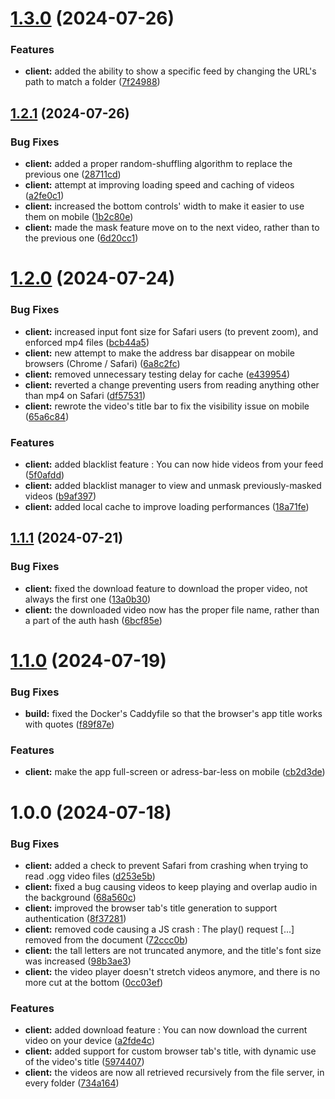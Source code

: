 # [1.3.0](https://github.com/will-moss/erin/compare/v1.2.1...v1.3.0) (2024-07-26)


### Features

* **client:** added the ability to show a specific feed by changing the URL's path to match a folder ([7f24988](https://github.com/will-moss/erin/commit/7f24988cd0359709a60517fe935bbe27a0be3adf))

## [1.2.1](https://github.com/will-moss/erin/compare/v1.2.0...v1.2.1) (2024-07-26)


### Bug Fixes

* **client:** added a proper random-shuffling algorithm to replace the previous one ([28711cd](https://github.com/will-moss/erin/commit/28711cdc5c30b183728a33c777e655f3ffcacd47))
* **client:** attempt at improving loading speed and caching of videos ([a2fe0c1](https://github.com/will-moss/erin/commit/a2fe0c1469b95f0af53b40b661e2218efe26fceb))
* **client:** increased the bottom controls' width to make it easier to use them on mobile ([1b2c80e](https://github.com/will-moss/erin/commit/1b2c80e110b8ee73fa4b0befe8e2f31733035a64))
* **client:** made the mask feature move on to the next video, rather than to the previous one ([6d20cc1](https://github.com/will-moss/erin/commit/6d20cc133b2c5083a520387548116d77ccc0793b))

# [1.2.0](https://github.com/will-moss/erin/compare/v1.1.1...v1.2.0) (2024-07-24)


### Bug Fixes

* **client:** increased input font size for Safari users (to prevent zoom), and enforced mp4 files ([bcb44a5](https://github.com/will-moss/erin/commit/bcb44a590e9afdea281f3deec0fd57cb0658cf85))
* **client:** new attempt to make the address bar disappear on mobile browsers (Chrome / Safari) ([6a8c2fc](https://github.com/will-moss/erin/commit/6a8c2fc4c4026afa9a0f52571aee35a97af81998))
* **client:** removed unnecessary testing delay for cache ([e439954](https://github.com/will-moss/erin/commit/e439954c721673366216b12e4fd73ec41e19130e))
* **client:** reverted a change preventing users from reading anything other than mp4 on Safari ([df57531](https://github.com/will-moss/erin/commit/df575310660ee6c4cbdc27310cbf7122db994af3))
* **client:** rewrote the video's title bar to fix the visibility issue on mobile ([65a6c84](https://github.com/will-moss/erin/commit/65a6c84acfdd9688c3c6da77131ae69f1463f7a4))


### Features

* **client:** added blacklist feature : You can now hide videos from your feed ([5f0afdd](https://github.com/will-moss/erin/commit/5f0afdd8563ed7cb0fb0c2f75e2a5d70734549c6))
* **client:** added blacklist manager to view and unmask previously-masked videos ([b9af397](https://github.com/will-moss/erin/commit/b9af397f15b842e84f91aa77754ce39e00bec5e8))
* **client:** added local cache to improve loading performances ([18a71fe](https://github.com/will-moss/erin/commit/18a71fe7b5c210767168e55e486266b45a6aae0a))

## [1.1.1](https://github.com/will-moss/erin/compare/v1.1.0...v1.1.1) (2024-07-21)


### Bug Fixes

* **client:** fixed the download feature to download the proper video, not always the first one ([13a0b30](https://github.com/will-moss/erin/commit/13a0b3098f8800fede184637e60611e814783ff5))
* **client:** the downloaded video now has the proper file name, rather than a part of the auth hash ([6bcf85e](https://github.com/will-moss/erin/commit/6bcf85e320431f52f1087f44fca3c9d05af9c692))

# [1.1.0](https://github.com/will-moss/erin/compare/v1.0.0...v1.1.0) (2024-07-19)


### Bug Fixes

* **build:** fixed the Docker's Caddyfile so that the browser's app title works with quotes ([f89f87e](https://github.com/will-moss/erin/commit/f89f87e1a3157de22119e6b76ad7b5ff2ca79e5f))


### Features

* **client:** make the app full-screen or adress-bar-less on mobile ([cb2d3de](https://github.com/will-moss/erin/commit/cb2d3de681b54e20492ea2df820590d0db220f5f))

# 1.0.0 (2024-07-18)


### Bug Fixes

* **client:** added a check to prevent Safari from crashing when trying to read .ogg video files ([d253e5b](https://github.com/will-moss/erin/commit/d253e5b7399d850023d024df978aec8cc732d217))
* **client:** fixed a bug causing videos to keep playing and overlap audio in the background ([68a560c](https://github.com/will-moss/erin/commit/68a560c172f9c560b7f3da880f7df7087d844816))
* **client:** improved the browser tab's title generation to support authentication ([8f37281](https://github.com/will-moss/erin/commit/8f372819364d352715198f0202fcffff204edb24))
* **client:** removed code causing a JS crash : The play() request [...] removed from the document ([72ccc0b](https://github.com/will-moss/erin/commit/72ccc0bfa816bbbd2144348ceb56efb2532637cf))
* **client:** the tall letters are not truncated anymore, and the title's font size was increased ([98b3ae3](https://github.com/will-moss/erin/commit/98b3ae3252e90051f10bb661ebcf29da759fb8d3))
* **client:** the video player doesn't stretch videos anymore, and there is no more cut at the bottom ([0cc03ef](https://github.com/will-moss/erin/commit/0cc03ef4354c2f358023a40b6dac40f17af8205d))


### Features

* **client:** added download feature : You can now download the current video on your device ([a2fde4c](https://github.com/will-moss/erin/commit/a2fde4c559647d1ae2d219d3b51dea19cc8004e8))
* **client:** added support for custom browser tab's title, with dynamic use of the video's title ([5974407](https://github.com/will-moss/erin/commit/5974407390762cb64f03508d0b600328d7bbf3e9))
* **client:** the videos are now all retrieved recursively from the file server, in every folder ([734a164](https://github.com/will-moss/erin/commit/734a1642bac2102c32f5b9218fe5dcfc435316b9))
